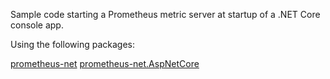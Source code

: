 Sample code starting a Prometheus metric server at startup of a .NET Core console app.

Using the following packages:

[prometheus-net](https://github.com/prometheus-net/prometheus-net)
[prometheus-net.AspNetCore](https://github.com/prometheus-net/prometheus-net)
